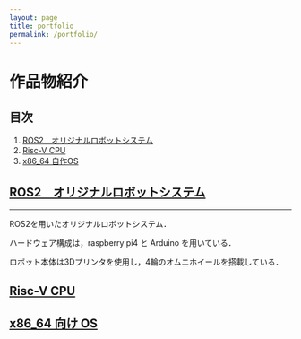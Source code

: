 ```yaml
---
layout: page
title: portfolio
permalink: /portfolio/
---
```


# 作品物紹介

## 目次

1. [ROS2　オリジナルロボットシステム](#okayamarobo)
2. [Risc-V CPU](#RMRV)
3. [x86_64 自作OS](#RedMagic)

<a id="okayamarobo"></a>
## [ROS2　オリジナルロボットシステム](https://github.com/acerols/OkayamaRobo)

---

ROS2を用いたオリジナルロボットシステム．

ハードウェア構成は，raspberry pi4 と Arduino を用いている．

ロボット本体は3Dプリンタを使用し，4輪のオムニホイールを搭載している．

<a id="RMRV"></a>
## [Risc-V CPU](https://github.com/acerols/RMRV)


<a id="RedMagic"></a>
## [x86_64 向け OS](https://github.com/acerols/RedMagic)

